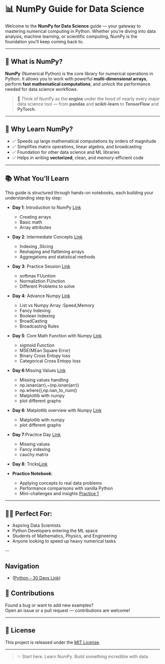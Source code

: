 # 📊 NumPy Guide for Data Science

Welcome to the **NumPy for Data Science** guide — your gateway to mastering numerical computing in Python. Whether you're diving into data analysis, machine learning, or scientific computing, NumPy is the foundation you’ll keep coming back to.

---

## 🚀 What is NumPy?

**NumPy** (Numerical Python) is the core library for numerical operations in Python. It allows you to work with powerful **multi-dimensional arrays**, perform **fast mathematical computations**, and unlock the performance needed for data science workflows.

> 🧠 Think of NumPy as the **engine** under the hood of nearly every major data science tool — from **pandas** and **scikit-learn** to **TensorFlow** and **PyTorch**.

---

## 🎯 Why Learn NumPy?

- ✅ Speeds up large mathematical computations by orders of magnitude
- ✅ Simplifies matrix operations, linear algebra, and broadcasting
- ✅ Foundation for other data science and ML libraries
- ✅ Helps in writing **vectorized**, clean, and memory-efficient code

---

## 📚 What You’ll Learn

This guide is structured through hands-on notebooks, each building your understanding step by step:

- **Day 1**: Introduction to NumPy [Link](./NumpyDay1.ipynb)
  - Creating arrays
  - Basic math
  - Array attributes
- **Day 2**: Intermediate Concepts [Link](./NumpyDay2.ipynb)
  - Indexing ,Slicing
  - Reshaping and flattening arrays
  - Aggregations and statistical methods
- **Day 3**: Practice Session   [Link](./NumpyDay3_practice.ipynb)
  - softmax FUuntion
  - Normaliztion FUnction
  - Different Problems to solve
- **Day 4**: Advance Numpy  [Link](./NumpyDay4.ipynb)
  - List vs Numpy Array :Speed,Memory
  - Fancy Indexing
  - Boolean Indexing
  - BroadCasting 
  - Broadcasting Rules
- **Day 5**: Core Math Function with Numpy  [Link](./NumpyDay5.ipynb)
  - sigmoid Function
  - MSE(MEan Square Error)
  - Binary Cross Entopy loss
  - Categorical Cross Entopy loss
 
- **Day 6**:Missing Values [Link](./NumpyDay6.ipynb)
  - Missing values handling
  - np.isnan(arr),~(np.isnan(arr))
  - np.where(),np.nan_to_num()
  - Matplotlib with numpy 
  - plot different graphs
- **Day 6**: Matplotlib overview with Numpy  [Link](./NumpyDay6Matplotlib.ipynb)
  - Matplotlib with numpy 
  - plot different graphs
  
- **Day 7**:Practice Day [Link](./NumpyDay7Practice.ipynb)
  - Missing values
  - Fancy indexing
  - cauchy matrix
- **Day 8**: Tricks[Link](./NumpyDay8Tricks.ipynb)
 
- **Practice Notebook**:
  - Applying concepts to real data problems
  - Performance comparisons with vanilla Python
  - Mini-challenges and insights
[ Practice  1](./NumpyDay3_practice.ipynb)
---

## 🧑‍💻 Perfect For:
- Aspiring Data Scientists
- Python Developers entering the ML space
- Students of Mathematics, Physics, and Engineering
- Anyone looking to speed up heavy numerical tasks

--


##  Navigation
- ([Python - 30 Days Link](https://github.com/Varunkumar2516/PYTHON.git))


## 🤝 Contributions

Found a bug or want to add new examples?  
Open an issue or a pull request — contributions are welcome!

---

## 📄 License

This project is released under the [MIT License](LICENSE).

---

> ✨ Start here. Learn NumPy. Build something incredible with data.


